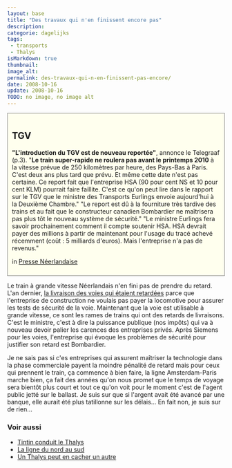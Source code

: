 ```yaml
---
layout: base
title: "Des travaux qui n'en finissent encore pas"
description: 
categorie: dagelijks
tags:
 - transports
 - Thalys
isMarkdown: true
thumbnail: 
image_alt: 
permalink: des-travaux-qui-n-en-finissent-pas-encore/
date: 2008-10-16
update: 2008-10-16
TODO: no image, no image alt
---
```




<!-- HTML -->
<div style="border:1px solid grey; background-color:#FFFFEE; padding:10px;">

## TGV

**"L'introduction du TGV est de nouveau reportée"**, annonce le Telegraaf (p.3). "**Le train super-rapide ne roulera pas avant le printemps 2010** à la vitesse prévue de 250 kilomètres par heure, des Pays-Bas à Paris. C'est deux ans plus tard que prévu. Et même cette date n'est pas certaine. Ce report fait que l'entreprise HSA (90 pour cent NS et 10 pour cent KLM) pourrait faire faillite. C'est ce qu'on peut lire dans le rapport sur le TGV que le ministre des Transports Eurlings envoie aujourd'hui à la Deuxième Chambre."
"Le report est dû à la fourniture très tardive des trains et au fait que le constructeur canadien Bombardier ne maîtrisera pas plus tôt le nouveau système de sécurité." "Le ministre Eurlings fera savoir prochainement comment il compte soutenir HSA. HSA devrait payer des millions à partir de maintenant pour l'usage du tracé achevé récemment (coût : 5 milliards d'euros). Mais l'entreprise n'a pas de revenus."

in [Presse Néerlandaise](http://www.ambafrance-nl.org/spip.php?article10175)

</div>
<!-- / HTML -->

Le train à grande vitesse Néerlandais n'en fini pas de prendre du retard. L'an dernier, [la livraison des voies qui étaient retardées](/une-nouvelle-ligne-a-grande-vitesse) parce que l'entreprise de construction ne voulais pas payer la locomotive pour assurer les tests de sécurité de la voie. Maintenant que la voie est utilisable à grande vitesse, ce sont les rames de trains qui ont des retards de livraisons. C'est le ministre, c'est à dire la puissance publique (nos impôts) qui va à nouveau devoir palier les carences des entreprises privés. Après Siemens pour les voies, l'entreprise qui évoque les problèmes de sécurité pour justifier son retard est Bombardier.

Je ne sais pas si c'es entreprises qui assurent maîtriser la technologie dans la phase commerciale payent la moindre pénalité de retard mais pour ceux qui prennent le train, ça commence à bien faire, la ligne Amsterdam-Paris marche bien, ça fait des années qu'on nous promet que le temps de voyage sera bientôt plus court et tout ce qu'on voit pour le moment c'est de l'agent public jetté sur le ballast. Je suis sur que si l'argent avait été avancé par une banque, elle aurait été plus tatillonne sur les délais... En fait non, je suis sur de rien...

### Voir aussi 
* [Tintin conduit le Thalys](/tintin-conduit-le-thalys)
* [La ligne du nord au sud](/la-ligne-du-nord-au-sud)
* [Un Thalys peut en cacher un autre](/un-thalys-peut-en-cacher-un-autre)

